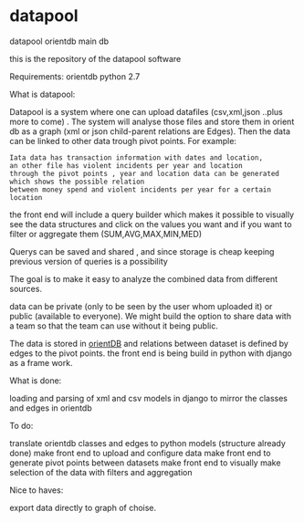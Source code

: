 # datapool
datapool orientdb main db


this is the repository of the datapool software

Requirements:
orientdb
python 2.7


What is datapool:

Datapool is a system where one can upload datafiles (csv,xml,json ..plus more to come) . 
The system will analyse those files and store them in orient db as a graph (xml or json child-parent relations are Edges).
Then the data can be linked to other data trough pivot points.
For example:

	Iata data has transaction information with dates and location,
	an other file has violent incidents per year and location
	through the pivot points , year and location data can be generated which shows the possible relation 
	between money spend and violent incidents per year for a certain location

the front end will include a query builder which makes it possible to visually see the data structures and click on the values you want 
and if you want to filter or aggregate them (SUM,AVG,MAX,MIN,MED)

Querys can be saved and shared , and since storage is cheap keeping previous version of queries is a possibility

The goal is to make it easy to analyze the combined data from different sources.

data can be private (only to be seen by the user whom uploaded it) or public (available to everyone).
We might build the option to share data with a team so that the team can use without it being public.


The data is stored in <a href="http://orientdb.com">orientDB</a> and relations between dataset is defined by edges to the pivot points.
the front end is being build in python with django as a frame work.




What is done:

loading and parsing of xml and csv
models in django to mirror the classes and edges in orientdb

To do:

translate orientdb classes and edges to python models (structure already done)
make front end to upload and configure data 
make front end to generate pivot points between datasets
make front end to visually make selection of the data with filters and aggregation

Nice to haves:

export data directly to graph of choise.





